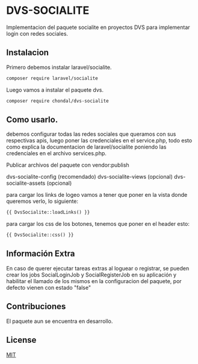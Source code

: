 # DVS-SOCIALITE

Implementacion del paquete socialite en proyectos DVS para implementar login con redes sociales.

## Instalacion

Primero debemos instalar laravel/socialite.

```bash
composer require laravel/socialite
```
Luego vamos a instalar el paquete dvs.
```bash
composer require chondal/dvs-socialite
```

## Como usarlo.

debemos configurar todas las redes sociales que queramos con sus respectivas apis, luego poner las credenciales en el service.php, todo esto como explica la documentacion de laravel/socialite poniendo las credenciales en el archivo services.php.

Publicar archivos del paquete con vendor:publish

dvs-socialite-config (recomendado)
dvs-socialite-views (opcional)
dvs-socialite-assets (opcional)


para cargar los links de logeo vamos a tener que poner en la vista donde queremos verlo, lo siguiente:
```php
{{ DvsSocialite::loadLinks() }}
```
para cargar los css de los botones, tenemos que poner en el header esto:
```php
{{ DvsSocialite::css() }}
```


## Información Extra
En caso de querer ejecutar tareas extras al loguear o registrar, se pueden crear los jobs SocialLoginJob y SocialRegisterJob en su aplicación y habilitar el llamado de los mismos en la configuracion del paquete, por defecto vienen con estado "false"

## Contribuciones
El paquete aun se encuentra en desarrollo.


## License
[MIT](https://choosealicense.com/licenses/mit/)
